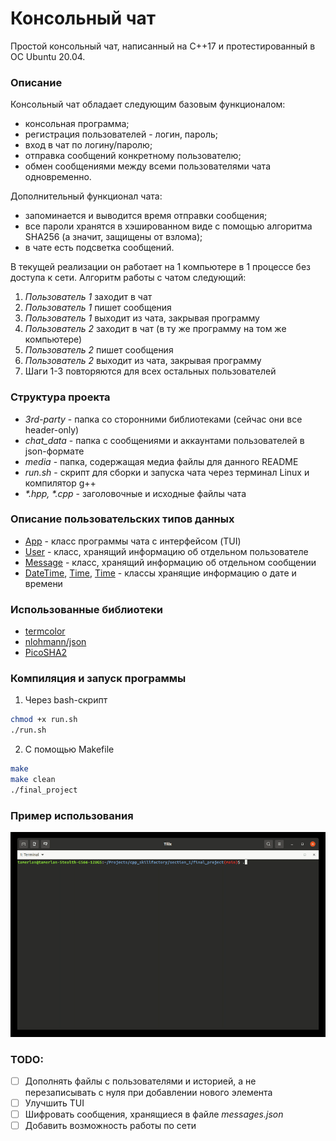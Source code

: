 # Консольный чат

Простой консольный чат, написанный на C++17 и  протестированный в ОС Ubuntu 20.04.

### Описание 
Консольный чат обладает следующим базовым функционалом:
- консольная программа;
- регистрация пользователей - логин, пароль;
- вход в чат по логину/паролю;
- отправка сообщений конкретному пользователю;
- обмен сообщениями между всеми пользователями чата одновременно.

Дополнительный функционал чата:
- запоминается и выводится время отправки сообщения;
- все пароли хранятся в хэшированном виде с помощью алгоритма SHA256 (а значит, защищены от взлома);
- в чате есть подсветка сообщений.

В текущей реализации он работает на 1 компьютере в 1 процессе без доступа к сети. Алгоритм работы с чатом следующий:
1. _Пользователь 1_ заходит в чат
1. _Пользователь 1_ пишет сообщения
1. _Пользователь 1_ выходит из чата, закрывая программу
1. _Пользователь 2_ заходит в чат (в ту же программу на том же компьютере)
1. _Пользователь 2_ пишет сообщения
1. _Пользователь 2_ выходит из чата, закрывая программу
1. Шаги 1-3 повторяются для всех остальных пользователей


### Структура проекта
- _3rd-party_ - папка со сторонними библиотеками (сейчас они все header-only)
- _chat_data_ - папка с сообщениями и аккаунтами пользователей в json-формате
- _media_ - папка, содержащая медиа файлы для данного README
- _run.sh_ - скрипт для сборки и запуска чата через терминал Linux и компилятор g++
- _*.hpp, *.cpp_ - заголовочные и исходные файлы чата

### Описание пользовательских типов данных
- [App](app.hpp) - класс программы чата с интерфейсом (TUI)
- [User](user.hpp) - класс, хранящий информацию об отдельном пользователе
- [Message](message.hpp) - класс, хранящий информацию об отдельном сообщении
- [DateTime](datetime.hpp), [Time](datetime.hpp), [Time](datetime.hpp) - классы хранящие информацию о дате и времени


### Использованные библиотеки
- [termcolor](https://github.com/ikalnytskyi/termcolor/tree/master)
- [nlohmann/json](https://github.com/nlohmann/json)
- [PicoSHA2](https://github.com/okdshin/PicoSHA2)

### Компиляция и запуск программы

1. Через bash-скрипт
```bash
chmod +x run.sh
./run.sh
```
2. С помощью Makefile
```bash
make
make clean
./final_project
```

### Пример использования

![chat demo](media/chat_demo.gif)

### TODO:
- [ ] Дополнять файлы с пользователями и историей, а не перезаписывать с нуля при добавлении нового элемента
- [ ] Улучшить TUI
- [ ] Шифровать сообщения, хранящиеся в файле _messages.json_
- [ ] Добавить возможность работы по сети